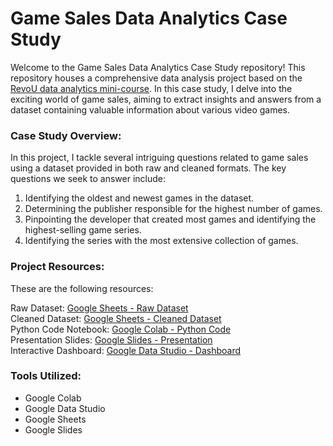 # Game Sales Data Analytics Case Study
Welcome to the Game Sales Data Analytics Case Study repository! This repository houses a comprehensive data analysis project based on the [RevoU data analytics mini-course](https://revou.co/mini-course-data-analytics). In this case study, I delve into the exciting world of game sales, aiming to extract insights and answers from a dataset containing valuable information about various video games.

### **Case Study Overview:**
In this project, I tackle several intriguing questions related to game sales using a dataset provided in both raw and cleaned formats. The key questions we seek to answer include:
1. Identifying the oldest and newest games in the dataset.
2. Determining the publisher responsible for the highest number of games.
3. Pinpointing the developer that created most games and identifying the highest-selling game series.
4. Identifying the series with the most extensive collection of games.

### **Project Resources:**
These are the following resources:

Raw Dataset: [Google Sheets - Raw Dataset](https://docs.google.com/spreadsheets/d/1jGCB0PSYMbuw_62oetsRJDy6BeVqRm6qV396N2u4Q2E/edit?usp=sharing)<br>
Cleaned Dataset: [Google Sheets - Cleaned Dataset](https://docs.google.com/spreadsheets/d/1SX_goETINeWB0cpTcMS5LlamXHp11MRpsF-mCBhGMGg/edit?usp=sharing)<br>
Python Code Notebook: [Google Colab - Python Code](https://colab.research.google.com/drive/1Yo0zTNPNeGrIAXv7brWARDWnUAyMOd8z?usp=sharing)<br>
Presentation Slides: [Google Slides - Presentation](https://docs.google.com/presentation/d/10NBDV3tAnFj9ZZsRefDKaWdGWpUnYlAumTo35-xNOXY/edit?usp=sharing)<br>
Interactive Dashboard: [Google Data Studio - Dashboard](https://lookerstudio.google.com/reporting/eacbd915-604e-44b1-a215-7d1c7dbcbbfe)<br>

### **Tools Utilized:**
- Google Colab
- Google Data Studio
- Google Sheets
- Google Slides
